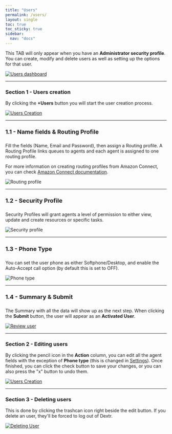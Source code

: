 ```yaml
---
title: "Users"
permalink: /users/
layout: single
toc: true
toc_sticky: true
sidebar: 
  nav: "docs"
---
```


This TAB will only appear when you have an **Administrator security profile**. You can create, modify and delete users as well as setting up the options for that user.

[![Users dashboard](/assets/images/users-dashboard.jpg)](/assets/images/users-dashboard.jpg)

----

### Section 1 - Users creation

By clicking the **+Users** button you will start the user creation process. 

[![Users Creation](/assets/images/users-creation.jpg)](/assets/images/users-creation.jpg)

----

#### 1.1 - Name fields & Routing Profile

Fill the fields (Name, Email and Password), then assign a Routing profile. A Routing Profile links queues to agents and each agent is assigned to one routing profile. 

For more information on creating routing profiles from Amazon Connect, you can check [Amazon Connect documentation](https://docs.aws.amazon.com/connect/latest/adminguide/routing-profiles.html).

![Routing profile](/assets/images/routing-profile.jpg)

----

#### 1.2 - Security Profile

Security Profiles will grant agents a level of permission to either view, update and create resources or specific tasks.

![Security profile](/assets/images/security-profile.jpg)

----

#### 1.3 - Phone Type

You can set the user phone as either Softphone/Desktop, and enable the Auto-Accept call option (by default this is set to OFF).

![Phone type](/assets/images/phone-type.jpg)

----

#### 1.4 - Summary & Submit

The Summary with all the data will show up as the next step. When clicking the **Submit** button, the user will appear as an **Activated User**.

[![Review user](/assets/images/review-user.jpg)](/assets/images/review-user.jpg)

----

### Section 2 - Editing users

By clicking the pencil icon in the **Action** column, you can edit all the agent fields with the exception of **Phone type** (this is changed in [Settings](/settings/)). Once finished, you can click the check button to save your changes, or you can also press the "x" button to undo them.

[![Users Creation](/assets/images/users-edit.jpg)](/assets/images/users-edit.jpg)

----

### Section 3 -  Deleting users

This is done by clicking the trashcan icon right beside the edit button. If you delete an user, they'll be forced to log out of Dextr.

[![Deleting User](/assets/images/deleting-users.jpg)](/assets/images/deleting-users.jpg)

<style>
   h4 {
      font-size: 18px;
   }
</style>
